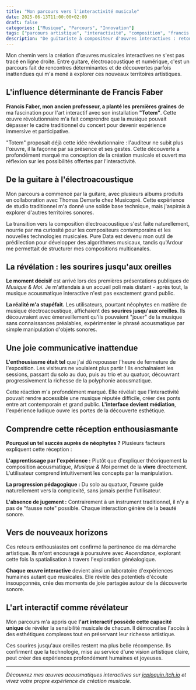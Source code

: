 ```yaml
---
title: "Mon parcours vers l'interactivité musicale"
date: 2025-06-13T11:00:00+02:00
draft: false
categories: ["Musique", "Parcours", "Innovation"]
tags: ["parcours artistique", "interactivité", "composition", "francis faber"]
description: "De guitariste à compositeur d'œuvres interactives : retour sur un parcours artistique jalonné de rencontres décisives et de découvertes humaines."
---
```


Mon chemin vers la création d'œuvres musicales interactives ne s'est pas tracé en ligne droite. Entre guitare, électroacoustique et numérique, c'est un parcours fait de rencontres déterminantes et de découvertes parfois inattendues qui m'a mené à explorer ces nouveaux territoires artistiques.

## L'influence déterminante de Francis Faber

**Francis Faber, mon ancien professeur, a planté les premières graines** de ma fascination pour l'art interactif avec son installation **"Totem"**. Cette œuvre révolutionnaire m'a fait comprendre que la musique pouvait dépasser le cadre traditionnel du concert pour devenir expérience immersive et participative.

"Totem" proposait déjà cette idée révolutionnaire : l'auditeur ne subit plus l'œuvre, il la façonne par sa présence et ses gestes. Cette découverte a profondément marqué ma conception de la création musicale et ouvert ma réflexion sur les possibilités offertes par l'interactivité.

## De la guitare à l'électroacoustique

Mon parcours a commencé par la guitare, avec plusieurs albums produits en collaboration avec Thomas Demarle chez Musicopré. Cette expérience de studio traditionnel m'a donné une solide base technique, mais j'aspirais à explorer d'autres territoires sonores.

La transition vers la composition électroacoustique s'est faite naturellement, nourrie par ma curiosité pour les compositeurs contemporains et les nouvelles technologies musicales. Pure Data est devenu mon outil de prédilection pour développer des algorithmes musicaux, tandis qu'Ardour me permettait de structurer mes compositions multicanales.

## La révélation : les sourires jusqu'aux oreilles

**Le moment décisif** est arrivé lors des premières présentations publiques de *Musique & Moi*. Je m'attendais à un accueil poli mais distant - après tout, la musique acousmatique interactive n'est pas exactement grand public.

**La réalité m'a stupéfait.** Les utilisateurs, pourtant néophytes en matière de musique électroacoustique, affichaient des **sourires jusqu'aux oreilles**. Ils découvraient avec émerveillement qu'ils pouvaient "jouer" de la musique sans connaissances préalables, expérimenter le phrasé acousmatique par simple manipulation d'objets sonores.

## Une joie communicative inattendue

**L'enthousiasme était tel** que j'ai dû repousser l'heure de fermeture de l'exposition. Les visiteurs ne voulaient plus partir ! Ils enchaînaient les sessions, passant du solo au duo, puis au trio et au quatuor, découvrant progressivement la richesse de la polyphonie acousmatique.

Cette réaction m'a profondément marqué. Elle révélait que l'interactivité pouvait rendre accessible une musique réputée difficile, créer des ponts entre art contemporain et grand public. **L'interface devient médiation**, l'expérience ludique ouvre les portes de la découverte esthétique.

## Comprendre cette réception enthousiasmante

**Pourquoi un tel succès auprès de néophytes ?** Plusieurs facteurs expliquent cette réception :

**L'apprentissage par l'expérience :** Plutôt que d'expliquer théoriquement la composition acousmatique, *Musique & Moi* permet de la **vivre** directement. L'utilisateur comprend intuitivement les concepts par la manipulation.

**La progression pédagogique :** Du solo au quatuor, l'œuvre guide naturellement vers la complexité, sans jamais perdre l'utilisateur.

**L'absence de jugement :** Contrairement à un instrument traditionnel, il n'y a pas de "fausse note" possible. Chaque interaction génère de la beauté sonore.

## Vers de nouveaux horizons

Ces retours enthousiastes ont confirmé la pertinence de ma démarche artistique. Ils m'ont encouragé à poursuivre avec *Ascendance*, explorant cette fois la spatialisation à travers l'exploration généalogique.

**Chaque œuvre interactive** devient ainsi un laboratoire d'expériences humaines autant que musicales. Elle révèle des potentiels d'écoute insoupçonnés, crée des moments de joie partagée autour de la découverte sonore.

## L'art interactif comme révélateur

Mon parcours m'a appris que **l'art interactif possède cette capacité unique** de révéler la sensibilité musicale de chacun. Il démocratise l'accès à des esthétiques complexes tout en préservant leur richesse artistique.

Ces sourires jusqu'aux oreilles restent ma plus belle récompense. Ils confirment que la technologie, mise au service d'une vision artistique claire, peut créer des expériences profondément humaines et joyeuses.

---

*Découvrez mes œuvres acousmatiques interactives sur [jcploquin.itch.io](https://jcploquin.itch.io) et vivez votre propre expérience de création musicale.*

